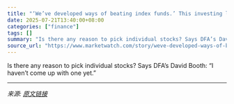 ```yaml
---
title: "‘We’ve developed ways of beating index funds.’ This investing legend tells how."
date: 2025-07-21T13:40:00+08:00
categories: ["finance"]
tags: []
summary: "Is there any reason to pick individual stocks? Says DFA’s David Booth: “I haven’t come up with one yet.”"
source_url: "https://www.marketwatch.com/story/weve-developed-ways-of-beating-index-funds-this-investing-legend-tells-how-7534e3bf?mod=mw_rss_topstories"
---
```


Is there any reason to pick individual stocks? Says DFA’s David Booth: “I haven’t come up with one yet.”

---

*来源: [原文链接](https://www.marketwatch.com/story/weve-developed-ways-of-beating-index-funds-this-investing-legend-tells-how-7534e3bf?mod=mw_rss_topstories)*
